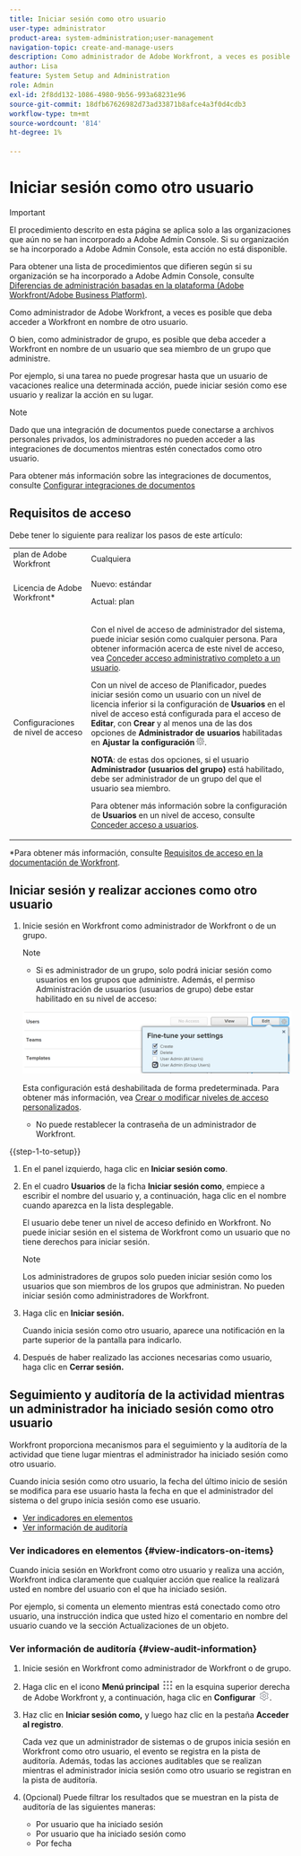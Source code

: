 ```yaml
---
title: Iniciar sesión como otro usuario
user-type: administrator
product-area: system-administration;user-management
navigation-topic: create-and-manage-users
description: Como administrador de Adobe Workfront, a veces es posible que deba acceder a Workfront en nombre de otro usuario.
author: Lisa
feature: System Setup and Administration
role: Admin
exl-id: 2f8dd132-1086-4980-9b56-993a68231e96
source-git-commit: 18dfb67626982d73ad33871b8afce4a3f0d4cdb3
workflow-type: tm+mt
source-wordcount: '814'
ht-degree: 1%

---
```


# Iniciar sesión como otro usuario

<!--Audited: April, 2024-->

<!--<span class="preview">The highlighted information on this page refers to functionality not yet generally available. It is available for all users only in the Preview environment.</span> -->

<!--
**DON'T DELETE, DRAFT OR HIDE THIS ARTICLE. IT IS LINKED TO THE PRODUCT, THROUGH THE CONTEXT SENSITIVE HELP LINKS. Also linked to other articles: Creating and Managing Groups, etc.</p>
-->

>[!IMPORTANT]
>
>El procedimiento descrito en esta página se aplica solo a las organizaciones que aún no se han incorporado a Adobe Admin Console. Si su organización se ha incorporado a Adobe Admin Console, esta acción no está disponible.
>
>Para obtener una lista de procedimientos que difieren según si su organización se ha incorporado a Adobe Admin Console, consulte [Diferencias de administración basadas en la plataforma (Adobe Workfront/Adobe Business Platform)](../../../administration-and-setup/get-started-wf-administration/actions-in-admin-console.md).

Como administrador de Adobe Workfront, a veces es posible que deba acceder a Workfront en nombre de otro usuario.

O bien, como administrador de grupo, es posible que deba acceder a Workfront en nombre de un usuario que sea miembro de un grupo que administre.

Por ejemplo, si una tarea no puede progresar hasta que un usuario de vacaciones realice una determinada acción, puede iniciar sesión como ese usuario y realizar la acción en su lugar.

<!--
<note type="note">
Some users, such as executives, need to be able to control which administrators can log in to their accounts, and for how long. Working with your organization, Workfront configures settings that allow this control for these users. When a Workfront administrator or group administrator (associated with one of the user's groups) tries to log in as one of these users, an on-screen message prompts the administrator to contact the user for access. From the user profile area, the user can then grant access to the administrator and specify an expiration time for it. For more information on how the user does this, see
<a href="../../../workfront-basics/manage-your-account-and-profile/configuring-your-user-profile/configure-my-settings.md#access" class="MCXref xref">Access</a> in
<a href="../../../workfront-basics/manage-your-account-and-profile/configuring-your-user-profile/configure-my-settings.md" class="MCXref xref">Configure My Settings</a>.
<span class="PinkDraftNote">[Add a note about this being only for the Enterprise package if they decide to do it that way]</span>
</note>
-->

>[!NOTE]
>
>Dado que una integración de documentos puede conectarse a archivos personales privados, los administradores no pueden acceder a las integraciones de documentos mientras estén conectados como otro usuario.
>
>Para obtener más información sobre las integraciones de documentos, consulte [Configurar integraciones de documentos](../../../administration-and-setup/configure-integrations/configure-document-integrations.md)

## Requisitos de acceso

Debe tener lo siguiente para realizar los pasos de este artículo:

<table style="table-layout:auto"> 
 <col> 
 <col> 
 <tbody> 
  <tr> 
   <td role="rowheader">plan de Adobe Workfront</td> 
   <td>Cualquiera</td> 
  </tr> 
  <tr> 
   <td role="rowheader">Licencia de Adobe Workfront*</td> 
   <td> <p>Nuevo: estándar</p>
   <p>Actual: plan</p></td> 
  </tr> 
  <tr> 
   <td role="rowheader">Configuraciones de nivel de acceso</td> 
   <td> <p>Con el nivel de acceso de administrador del sistema, puede iniciar sesión como cualquier persona. Para obtener información acerca de este nivel de acceso, vea <a href="../../../administration-and-setup/add-users/configure-and-grant-access/grant-a-user-full-administrative-access.md" class="MCXref xref">Conceder acceso administrativo completo a un usuario</a>. </p> <p>Con un nivel de acceso de Planificador, puedes iniciar sesión como un usuario con un nivel de licencia inferior si la configuración de <b>Usuarios</b> en el nivel de acceso está configurada para el acceso de <b>Editar</b>, con <b>Crear</b> y al menos una de las dos opciones de <b>Administrador de usuarios</b> habilitadas en <b>Ajustar la configuración</b> <img src="assets/gear-icon-in-access-levels.png">. </p> 
   <p><b>NOTA</b>: de estas dos opciones, si el usuario <b>Administrador (usuarios del grupo)</b> está habilitado, debe ser administrador de un grupo del que el usuario sea miembro.</p> 
   <p>Para obtener más información sobre la configuración de <b>Usuarios</b> en un nivel de acceso, consulte <a href="../../../administration-and-setup/add-users/configure-and-grant-access/grant-access-other-users.md" class="MCXref xref">Conceder acceso a usuarios</a>.</p> </td> 
  </tr> 
 </tbody> 
</table>

*Para obtener más información, consulte [Requisitos de acceso en la documentación de Workfront](/help/quicksilver/administration-and-setup/add-users/access-levels-and-object-permissions/access-level-requirements-in-documentation.md).

## Iniciar sesión y realizar acciones como otro usuario

1. Inicie sesión en Workfront como administrador de Workfront o de un grupo.

   >[!NOTE]
   >
   >* Si es administrador de un grupo, solo podrá iniciar sesión como usuarios en los grupos que administre. Además, el permiso Administración de usuarios (usuarios de grupo) debe estar habilitado en su nivel de acceso:
   >   
   >  ![](assets/group-admin-user.png)
   >   
   >  Esta configuración está deshabilitada de forma predeterminada. Para obtener más información, vea [Crear o modificar niveles de acceso personalizados](../../../administration-and-setup/add-users/configure-and-grant-access/create-modify-access-levels.md).
   >   
   >* No puede restablecer la contraseña de un administrador de Workfront.

{{step-1-to-setup}}

1. En el panel izquierdo, haga clic en **Iniciar sesión como**.

1. En el cuadro **Usuarios** de la ficha **Iniciar sesión como**, empiece a escribir el nombre del usuario y, a continuación, haga clic en el nombre cuando aparezca en la lista desplegable.

   El usuario debe tener un nivel de acceso definido en Workfront. No puede iniciar sesión en el sistema de Workfront como un usuario que no tiene derechos para iniciar sesión.

   >[!NOTE]
   >
   >Los administradores de grupos solo pueden iniciar sesión como los usuarios que son miembros de los grupos que administran. No pueden iniciar sesión como administradores de Workfront.

1. Haga clic en **Iniciar sesión.**

   <!--
   <p> Might come in a future story:</p>
   -->

   <!--
   <p data-mc-conditions="QuicksilverOrClassic.Draft mode">click an Access period and then click Request to ask the user for access to log as him or her for the specified period of time. Continue these steps after the user grants access. Specify somewhere here that this is only for the Enterprise package if they decide on that</p>
   -->

   <!--
   <p data-mc-conditions="QuicksilverOrClassic.Draft mode">Or </p>
   -->

   <!--
   <p data-mc-conditions="QuicksilverOrClassic.Draft mode">If a prompt appears indicating that the user has restricted access to their account, contact the user to request access.</p>
   -->

   <!--
   <p data-mc-conditions="QuicksilverOrClassic.Draft mode">The user can then can grant you "Log in as" access in their user profile. They can also specify an expiration date and time for the access period. </p>
   -->

   <!--
   This triggers an email to let you know that you have access to log in as the user, depending on how your event notifications are enabled. For more information, see <a href="../../../workfront-basics/using-notifications/event-notifications.md" class="MCXref xref">Event notifications</a>.
   </div>
   -->

   Cuando inicia sesión como otro usuario, aparece una notificación en la parte superior de la pantalla para indicarlo.

1. Después de haber realizado las acciones necesarias como usuario, haga clic en **Cerrar sesión.**

## Seguimiento y auditoría de la actividad mientras un administrador ha iniciado sesión como otro usuario

Workfront proporciona mecanismos para el seguimiento y la auditoría de la actividad que tiene lugar mientras el administrador ha iniciado sesión como otro usuario.

Cuando inicia sesión como otro usuario, la fecha del último inicio de sesión se modifica para ese usuario hasta la fecha en que el administrador del sistema o del grupo inicia sesión como ese usuario.

* [Ver indicadores en elementos](#view-indicators-on-items)
* [Ver información de auditoría](#view-audit-information)

### Ver indicadores en elementos {#view-indicators-on-items}

Cuando inicia sesión en Workfront como otro usuario y realiza una acción, Workfront indica claramente que cualquier acción que realice la realizará usted en nombre del usuario con el que ha iniciado sesión.

Por ejemplo, si comenta un elemento mientras está conectado como otro usuario, una instrucción indica que usted hizo el comentario en nombre del usuario cuando ve la sección Actualizaciones de un objeto.

### Ver información de auditoría {#view-audit-information}

1. Inicie sesión en Workfront como administrador de Workfront o de grupo.
1. Haga clic en el icono **Menú principal** ![](assets/main-menu-icon.png) en la esquina superior derecha de Adobe Workfront y, a continuación, haga clic en **Configurar** ![](assets/gear-icon-settings.png).

1. Haz clic en **Iniciar sesión como,** y luego haz clic en la pestaña **Acceder al registro**.

   Cada vez que un administrador de sistemas o de grupos inicia sesión en Workfront como otro usuario, el evento se registra en la pista de auditoría. Además, todas las acciones auditables que se realizan mientras el administrador inicia sesión como otro usuario se registran en la pista de auditoría.

1. (Opcional) Puede filtrar los resultados que se muestran en la pista de auditoría de las siguientes maneras:

   * Por usuario que ha iniciado sesión
   * Por usuario que ha iniciado sesión como
   * Por fecha
